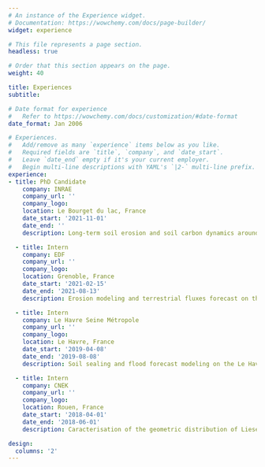 ```yaml
---
# An instance of the Experience widget.
# Documentation: https://wowchemy.com/docs/page-builder/
widget: experience

# This file represents a page section.
headless: true

# Order that this section appears on the page.
weight: 40

title: Experiences
subtitle:

# Date format for experience
#   Refer to https://wowchemy.com/docs/customization/#date-format
date_format: Jan 2006

# Experiences.
#   Add/remove as many `experience` items below as you like.
#   Required fields are `title`, `company`, and `date_start`.
#   Leave `date_end` empty if it's your current employer.
#   Begin multi-line descriptions with YAML's `|2-` multi-line prefix.
experience:
- title: PhD Candidate
    company: INRAE
    company_url: ''
    company_logo:
    location: Le Bourget du lac, France
    date_start: '2021-11-01'
    date_end: ''
    description: Long-term soil erosion and soil carbon dynamics around lake watersheds by coupling spatial models and paleo-environmental approaches - Jean-Philippe Jenny (INRAE CARRTEL), Georges-Marie Saulnier (CNRS EDYTEM) & Vincent Chanudet (EDF CIH)

  - title: Intern
    company: EDF
    company_url: ''
    company_logo:
    location: Grenoble, France
    date_start: '2021-02-15'
    date_end: '2021-08-13'
    description: Erosion modeling and terrestrial fluxes forecast on the EDF dam network (France) - Cécile Martinet (EDF DTG) & Matthieu Le Lay (EDF DTG)

  - title: Intern
    company: Le Havre Seine Métropole
    company_url: ''
    company_logo:
    location: Le Havre, France
    date_start: '2019-04-08'
    date_end: '2019-08-08'
    description: Soil sealing and flood forecast modeling on the Le Havre territory (Normandy, France) - Stéphane Chédeville (LHSM) and Nicolas Lecoq (CNRS M2C)

  - title: Intern
    company: CNEK
    company_url: ''
    company_logo:
    location: Rouen, France
    date_start: '2018-04-01'
    date_end: '2018-06-01'
    description: Caracterisation of the geometric distribution of Liesegang's phenomena in chalk (Normandy, France) - Joël Rodet (CNEK) and Nicolas Lecoq (CNRS M2C)

design:
  columns: '2'
---
```

